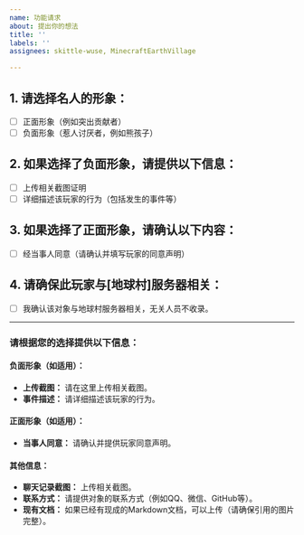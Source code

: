```yaml
---
name: 功能请求
about: 提出你的想法
title: ''
labels: ''
assignees: skittle-wuse, MinecraftEarthVillage

---
```

## 1. 请选择名人的形象：
- [ ] 正面形象（例如突出贡献者）
- [ ] 负面形象（惹人讨厌者，例如熊孩子）

## 2. 如果选择了负面形象，请提供以下信息：
- [ ] 上传相关截图证明
- [ ] 详细描述该玩家的行为（包括发生的事件等）

## 3. 如果选择了正面形象，请确认以下内容：
- [ ] 经当事人同意（请确认并填写玩家的同意声明）

## 4. 请确保此玩家与[地球村]服务器相关：
- [ ] 我确认该对象与地球村服务器相关，无关人员不收录。

---

### 请根据您的选择提供以下信息：
#### 负面形象（如适用）：
- **上传截图：** 请在这里上传相关截图。
- **事件描述：** 请详细描述该玩家的行为。

#### 正面形象（如适用）：
- **当事人同意：** 请确认并提供玩家同意声明。

#### 其他信息：
- **聊天记录截图：** 上传相关截图。
- **联系方式：** 请提供对象的联系方式（例如QQ、微信、GitHub等）。
- **现有文档：** 如果已经有现成的Markdown文档，可以上传（请确保引用的图片完整）。

